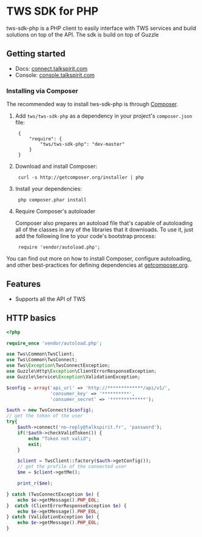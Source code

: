 TWS SDK for PHP
===============
tws-sdk-php is a PHP client to easily interface with TWS services and build solutions on top of the API. The sdk is build on top of Guzzle

Getting started
---------------

- Docs: [connect.talkspirit.com](http://connect.talkspirit.com/)
- Console: [console.talkspirit.com](http://console.talkspirit.com/)

### Installing via Composer

The recommended way to install tws-sdk-php is through [Composer](http://getcomposer.org).

1. Add ``tws/tws-sdk-php`` as a dependency in your project's ``composer.json`` file:

        {
            "require": {
                "tws/tws-sdk-php": "dev-master"
            }
        }

2. Download and install Composer:

        curl -s http://getcomposer.org/installer | php

3. Install your dependencies:

        php composer.phar install

4. Require Composer's autoloader

    Composer also prepares an autoload file that's capable of autoloading all of the classes in any of the libraries that it downloads. To use it, just add the following line to your code's bootstrap process:

        require 'vendor/autoload.php';

You can find out more on how to install Composer, configure autoloading, and other best-practices for defining dependencies at [getcomposer.org](http://getcomposer.org).

Features
--------

- Supports all the API of TWS


HTTP basics
-----------

```php
<?php

require_once 'vendor/autoload.php';

use Tws\Common\TwsClient;
use Tws\Common\TwsConnect;
use Tws\Exception\TwsConnectException;
use Guzzle\Http\Exception\ClientErrorResponseException;
use Guzzle\Service\Exception\ValidationException;

$config = array('api_url' => 'http://*************/api/v1/',
                'consumer_key' => '**********',
                'consumer_secret' => '*************');

$auth = new TwsConnect($config);
// get the token of the user
try{
    $auth->connect('no-reply@talkspirit.fr', 'password');
    if(!$auth->checkValidToken()) {
        echo "Token not valid";
        exit;
    }

    $client = TwsClient::factory($auth->getConfig());
    // get the profile of the connected user
    $me = $client->getMe();

    print_r($me);

} catch (TwsConnectException $e) {
    echo $e->getMessage().PHP_EOL;
}  catch (ClientErrorResponseException $e) {
    echo $e->getMessage().PHP_EOL;
} catch (ValidationException $e) {
    echo $e->getMessage().PHP_EOL;
}

